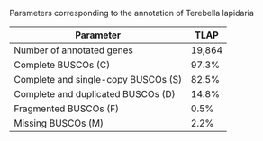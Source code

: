Parameters corresponding to the annotation of Terebella lapidaria

| Parameter | TLAP |
| ------------- | ------------- |
| Number of annotated genes | 19,864 |
| Complete BUSCOs (C) | 97.3% |
| Complete and single-copy BUSCOs (S) | 82.5% |
| Complete and duplicated BUSCOs (D) | 14.8% |
| Fragmented BUSCOs (F) | 0.5% |
| Missing BUSCOs (M) | 2.2% |

